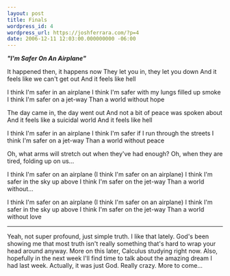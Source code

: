 ```yaml
---
layout: post
title: Finals
wordpress_id: 4
wordpress_url: https://joshferrara.com/?p=4
date: 2006-12-11 12:03:00.000000000 -06:00
---
```

<span style="font-style: italic;" class="std_font"><b>"I'm Safer On An Airplane"</b>

It happened then, it happens now
They let you in, they let you down
And it feels like we can't get out
And it feels like hell

I think I'm safer in an airplane
I think I'm safer with my lungs filled up smoke
I think I'm safer on a jet-way
Than a world without hope

The day came in, the day went out
And not a bit of peace was spoken about
And it feels like a suicidal world
And it feels like hell

I think I'm safer in an airplane
I think I'm safer if I run through the streets
I think I'm safer on a jet-way
Than a world without peace

Oh, what arms will stretch out when they've had enough?
Oh, when they are tired, folding up on us...

I think I'm safer on an airplane
(I think I'm safer on an airplane)
I think I'm safer in the sky up above
I think I'm safer on the jet-way
Than a world without...

I think I'm safer on an airplane
(I think I'm safer on an airplane)
I think I'm safer in the sky up above
I think I'm safer on the jet-way
Than a world without love
 ********************************

</span><span class="std_font">Yeah, not super profound, just simple truth. I like that lately. God's been  showing me that most</span> truth isn't really something that's hard to wrap your head around anyway. More on this later, Calculus studying right now. Also, hopefully in the next week I'll find time to talk about the amazing dream I had last week. Actually, it was just God. Really crazy. More to come...<span style="font-style: italic;" class="std_font"><span style="font-style: italic;"><span style="font-style: italic;"></span></span>
</span>
